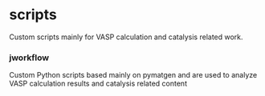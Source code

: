 # scripts
Custom scripts mainly for VASP calculation and catalysis related work.
### jworkflow
Custom Python scripts based mainly on pymatgen and are used to analyze VASP calculation results and catalysis related content
